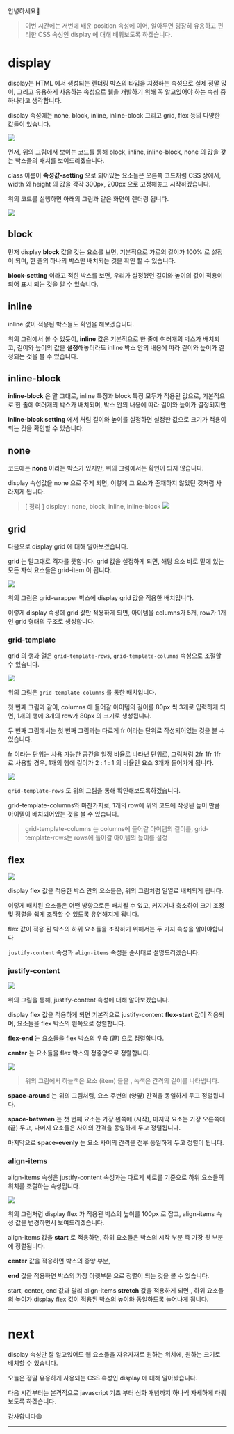 안녕하세요🙂

> 이번 시간에는 저번에 배운 position 속성에 이어, 알아두면 굉장히 유용하고 편리한 CSS 속성인 display 에 대해 배워보도록 하겠습니다.

# display

display는 HTML 에서 생성되는 렌더링 박스의 타입을 지정하는 속성으로
실제 정말 많이, 그리고 유용하게 사용하는 속성으로 웹을 개발하기 위해 꼭 알고있어야 하는 속성 중 하나라고 생각합니다.

display 속성에는 none, block, inline, inline-block 그리고 grid, flex 등의 다양한 값들이 있습니다.

![](https://velog.velcdn.com/images/hbin12212/post/35af0656-b059-4512-972d-6bcace776393/image.jpg)

먼저, 위의 그림에서 보이는 코드를 통해 block, inline, inline-block, none 의 값을 갖는 박스들의 배치를 보여드리겠습니다.

class 이름이 **속성값-setting** 으로 되어있는 요소들은 오른쪽 코드처럼 CSS 상에서, width 와 height 의 값을 각각 300px, 200px 으로 고정해놓고 시작하겠습니다.

위의 코드를 실행하면 아래의 그림과 같은 화면이 렌더링 됩니다.

![](https://velog.velcdn.com/images/hbin12212/post/39dace42-b27c-4c80-8038-52c7d13fe617/image.png)

## block

먼저 display **block** 값을 갖는 요소를 보면,
기본적으로 가로의 길이가 100% 로 설정이 되며,
한 줄의 하나의 박스만 배치되는 것을 확인 할 수 있습니다.

**block-setting** 이라고 적힌 박스를 보면, 우리가 설정했던 길이와 높이의 값이 적용이 되어 표시 되는 것을 알 수 있습니다.

## inline

inline 값이 적용된 박스들도 확인을 해보겠습니다.

위의 그림에서 볼 수 있듯이, **inline** 값은 기본적으로 한 줄에 여러개의 박스가 배치되고,
길이와 높이의 값을 **설정**해놓더라도 inline 박스 안의 내용에 따라 길이와 높이가 결정되는 것을 볼 수 있습니다.

## inline-block

**inline-block** 은 말 그대로, inline 특징과 block 특징 모두가 적용된 값으로,
기본적으로 한 줄에 여러개의 박스가 배치되며,
박스 안의 내용에 따라 길이와 높이가 결정되지만

**inline-block setting** 에서 처럼 길이와 높이를 설정하면
설정한 값으로 크기가 적용이 되는 것을 확인할 수 있습니다.

## none

코드에는 **none** 이라는 박스가 있지만, 위의 그림에서는 확인이 되지 않습니다.

display 속성값을 none 으로 주게 되면, 이렇게 그 요소가 존재하지 않았던 것처럼 사라지게 됩니다.

> [ 정리 ] display : none, block, inline, inline-block
> ![](https://velog.velcdn.com/images/hbin12212/post/ef51a18c-e4ca-401a-bd8e-6e248e5ef198/image.png)

## grid

다음으로 display grid 에 대해 알아보겠습니다.

grid 는 말그대로 격자를 뜻합니다.
grid 값을 설정하게 되면, 해당 요소 바로 밑에 있는 모든 자식 요소들은 grid-item 이 됩니다.

![](https://velog.velcdn.com/images/hbin12212/post/0ec19267-912d-46c2-b1f0-0a291dc1deec/image.jpg)

위의 그림은 grid-wrapper 박스에 display grid 값을 적용한 배치입니다.

이렇게 display 속성에 grid 값만 적용하게 되면,
아이템을 columns가 5개, row가 1개인 grid 형태의 구조로 생성합니다.

### grid-template

grid 의 행과 열은 `grid-template-rows`, `grid-template-columns` 속성으로 조절할 수 있습니다.

![](https://velog.velcdn.com/images/hbin12212/post/97bc5ffb-4604-4f02-9a11-df43f811df3b/image.png)

위의 그림은 `grid-template-columns` 를 통한 배치입니다.

첫 번째 그림과 같이, columns 에 들어갈 아이템의 길이를 80px 씩 3개로 입력하게 되면,
1개의 행에 3개의 row가 80px 의 크기로 생성됩니다.

두 번째 그림에서는 첫 번째 그림과는 다르게 fr 이라는 단위로 작성되어있는 것을 볼 수 있습니다.

fr 이라는 단위는 사용 가능한 공간을 일정 비율로 나타낸 단위로,
그림처럼 2fr 1fr 1fr 로 사용할 경우, 1개의 행에 길이가 2 : 1 : 1 의 비율인 요소 3개가 들어가게 됩니다.

![](https://velog.velcdn.com/images/hbin12212/post/a7264efe-ea62-45a8-a397-feedfeb2b822/image.png)

`grid-template-rows` 도 위의 그림을 통해 확인해보도록하겠습니다.

grid-template-columns와 마찬가지로, 1개의 row에 위의 코드에 작성된 높이 만큼 아이템이 배치되어있는 것을 볼 수 있습니다.

> grid-template-columns 는 columns에 들어갈 아이템의 길이를,
> grid-template-rows는 rows에 들어갈 아이템의 높이를 설정

## flex

![](https://velog.velcdn.com/images/hbin12212/post/05b71b73-ec80-4359-8a7e-e97aa626f93c/image.jpg)

display flex 값을 적용한 박스 안의 요소들은, 위의 그림처럼 일열로 배치되게 됩니다.

이렇게 배치된 요소들은 어떤 방향으로든 배치될 수 있고,
커지거나 축소하여 크기 조정 및 정렬을 쉽게 조작할 수 있도록 유연해지게 됩니다.

flex 값이 적용 된 박스의 하위 요소들을 조작하기 위해서는
두 가지 속성을 알아야합니다

`justify-content` 속성과 `align-items` 속성을 순서대로 설명드리겠습니다.

### justify-content

![](https://velog.velcdn.com/images/hbin12212/post/359de54b-51e1-470c-b6ef-6b96cdae2af6/image.jpg)

위의 그림을 통해, justify-content 속성에 대해 알아보겠습니다.

display flex 값을 적용하게 되면 기본적으로 justify-content **flex-start** 값이 적용되며, 요소들을 flex 박스의 왼쪽으로 정렬합니다.

**flex-end** 는 요소들을 flex 박스의 우측 (끝) 으로 정렬합니다.

**center** 는 요소들을 flex 박스의 정중앙으로 정렬합니다.

![](https://velog.velcdn.com/images/hbin12212/post/5558d26a-f8d1-48f1-8122-b222c18183a3/image.jpg)

> 위의 그림에서 하늘색은 요소 (item) 들을 , 녹색은 간격의 길이를 나타냅니다.

**space-around** 는 위의 그림처럼, 요소 주변의 (양옆) 간격을 동일하게 두고 정렬됩니다.

**space-between** 는 첫 번째 요소는 가장 왼쪽에 (시작), 마지막 요소는 가장 오른쪽에 (끝) 두고, 나머지 요소들은 사이의 간격을 동일하게 두고 정렬됩니다.

마지막으로 **space-evenly** 는 요소 사이의 간격을 전부 동일하게 두고 정렬이 됩니다.

### align-items

align-items 속성은 justify-content 속성과는 다르게 세로를 기준으로 하위 요소들의 위치를 조절하는 속성입니다.

![](https://velog.velcdn.com/images/hbin12212/post/1ffa540f-c373-4149-8683-61ea6917f712/image.jpg)

위의 그림처럼 display flex 가 적용된 박스의 높이를 100px 로 잡고,
align-items 속성 값을 변경하면서 보여드리겠습니다.

align-items 값을 **start** 로 적용하면, 하위 요소들은 박스의 시작 부분
즉 가장 윗 부분에 정렬됩니다.

**center** 값을 적용하면 박스의 중앙 부분,

**end** 값을 적용하면 박스의 가장 아랫부분 으로 정렬이 되는 것을 볼 수 있습니다.

start, center, end 값과 달리 align-items **stretch** 값을 적용하게 되면 ,
하위 요소들의 높이가 display flex 값이 적용된 박스의 높이와 동일하도록 늘어나게 됩니다.

---

# next

display 속성만 잘 알고있어도 웹 요소들을 자유자재로 원하는 위치에, 원하는 크기로 배치할 수 있습니다.

오늘은 정말 유용하게 사용되는 CSS 속성인 display 에 대해 알아봤습니다.

다음 시간부터는 본격적으로 javascript 기초 부터 심화 개념까지 하나씩 자세하게 다뤄보도록 하겠습니다.

감사합니다😄

---
